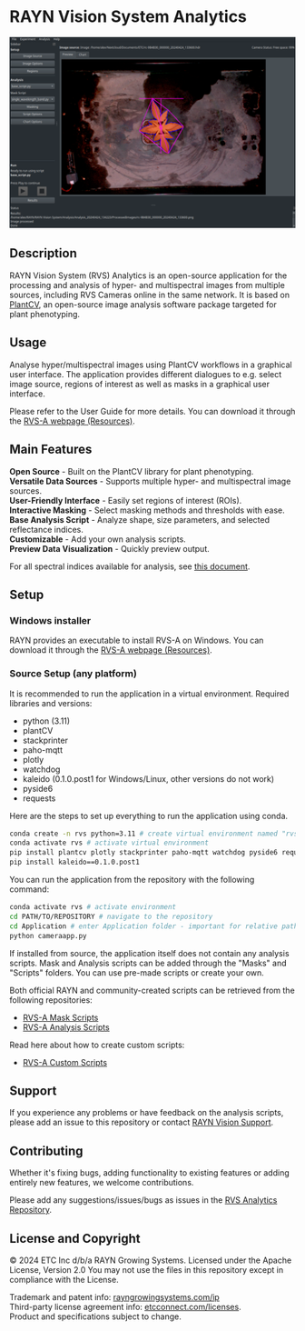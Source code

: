 # RAYN Vision System Analytics

![Screenshot of the RVS-A user interface](img/RVS-A_interface_example.png)

## Description
RAYN Vision System (RVS) Analytics is an open-source application for the processing
and analysis of hyper- and multispectral images from multiple sources, including RVS Cameras
online in the same network. It is based on [PlantCV](https://github.com/danforthcenter/plantcv),
an open-source image analysis software package targeted for plant phenotyping.

## Usage
Analyse hyper/multispectral images using PlantCV workflows in a graphical user interface. The application
provides different dialogues to e.g. select image source, regions of interest as well as masks 
in a graphical user interface.

Please refer to the User Guide for more details. You can download it through the 
[RVS-A webpage (Resources)](https://rayngrowingsystems.com/products/rvs-analytics/).

## Main Features

**Open Source** - Built on the PlantCV library for plant phenotyping.\
**Versatile Data Sources** - Supports multiple hyper- and multispectral image sources.\
**User-Friendly Interface** - Easily set regions of interest (ROIs). \
**Interactive Masking** - Select masking methods and thresholds with ease. \
**Base Analysis Script** - Analyze shape, size parameters, and selected reflectance indices. \
**Customizable** - Add your own analysis scripts. \
**Preview Data Visualization** - Quickly preview output.

For all spectral indices available for analysis, see [this document](https://github.com/rayngrowingsystems/RVS_Analytics/blob/main/spectral_index.md).

## Setup
### Windows installer
RAYN provides an executable to install RVS-A on Windows. You can download it through the 
[RVS-A webpage (Resources)](https://rayngrowingsystems.com/products/rvs-analytics/).

### Source Setup (any platform)

It is recommended to run the application in a virtual environment.
Required libraries and versions:
- python (3.11)
- plantCV 
- stackprinter
- paho-mqtt
- plotly
- watchdog
- kaleido (0.1.0.post1 for Windows/Linux, other versions do not work)
- pyside6
- requests

Here are the steps to set up everything to run the application using conda.

```bash
conda create -n rvs python=3.11 # create virtual environment named "rvs" with python v3.11
conda activate rvs # activate virtual environment
pip install plantcv plotly stackprinter paho-mqtt watchdog pyside6 requests
pip install kaleido==0.1.0.post1
```
You can run the application from the repository with the following command:
```bash
conda activate rvs # activate environment
cd PATH/TO/REPOSITORY # navigate to the repository
cd Application # enter Application folder - important for relative paths
python cameraapp.py
```

If installed from source, the application itself does not contain any analysis scripts. Mask and Analysis scripts can 
be added through the "Masks" and "Scripts" folders. You can use pre-made scripts or create your own. 

Both official RAYN and community-created scripts can be retrieved from the following repositories:
- [RVS-A Mask Scripts](https://github.com/rayngrowingsystems/RVS-A_analysis_scripts)
- [RVS-A Analysis Scripts](https://github.com/rayngrowingsystems/RVS-A_analysis_scripts)

Read here about how to create custom scripts:
- [RVS-A Custom Scripts](https://github.com/rayngrowingsystems/RVS-A_custom_scripts)

## Support
If you experience any problems or have feedback on the analysis scripts, please add an issue to this repository or 
contact [RAYN Vision Support](mailto:RAYNVisionSupport@rayngrowingsystems.com).

## Contributing
Whether it's fixing bugs, adding functionality to existing features or adding entirely new features, we welcome 
contributions.

Please add any suggestions/issues/bugs as issues in the [RVS Analytics Repository](https://github.com/rayngrowingsystems/RVS_Analytics/issues).

## License and Copyright
© 2024 ETC Inc d/b/a RAYN Growing Systems. Licensed under the Apache License, Version 2.0
You may not use the files in this repository except in compliance with the License.

Trademark and patent info: [rayngrowingsystems.com/ip](https://rayngrowingsystems.com/ip/) \
Third-party license agreement info: [etcconnect.com/licenses](https://www.etcconnect.com/licenses/). \
Product and specifications subject to change.

